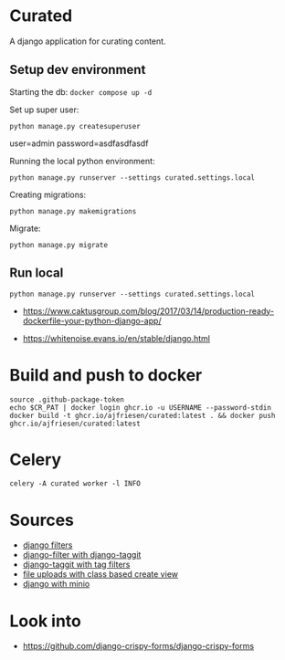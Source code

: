 # Curated

A django application for curating content.

## Setup dev environment

Starting the db:
`docker compose up -d`

Set up super user:

`python manage.py createsuperuser`

user=admin
password=asdfasdfasdf

Running the local python environment:

```
python manage.py runserver --settings curated.settings.local
```

Creating migrations:

`python manage.py makemigrations`

Migrate:

`python manage.py migrate`

## Run local 

`python manage.py runserver --settings curated.settings.local`




- https://www.caktusgroup.com/blog/2017/03/14/production-ready-dockerfile-your-python-django-app/

- https://whitenoise.evans.io/en/stable/django.html

# Build and push to docker

```
source .github-package-token 
echo $CR_PAT | docker login ghcr.io -u USERNAME --password-stdin
docker build -t ghcr.io/ajfriesen/curated:latest . && docker push ghcr.io/ajfriesen/curated:latest
```

# Celery

`celery -A curated worker -l INFO`



# Sources

- [django filters](https://simpleisbetterthancomplex.com/tutorial/2016/11/28/how-to-filter-querysets-dynamically.html)
- [django-filter with django-taggit](https://github.com/carltongibson/django-filter/issues/1200)
- [django-taggit with tag filters](https://www.youtube.com/watch?v=dZywiX-Glu4)
- [file uploads with class based create view](https://www.youtube.com/watch?v=HSn-e2snNc8)
- [django with minio](https://rogs.me/2021/01/using-minio-to-upload-to-a-local-s3-bucket-in-django/)


# Look into

- https://github.com/django-crispy-forms/django-crispy-forms
